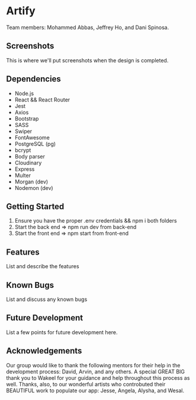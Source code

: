 # Artify

Team members: Mohammed Abbas, Jeffrey Ho, and Dani Spinosa. 

## Screenshots

This is where we'll put screenshots when the design is completed. 

## Dependencies
- Node.js
- React && React Router
- Jest
- Axios
- Bootstrap
- SASS
- Swiper
- FontAwesome
- PostgreSQL (pg)
- bcrypt
- Body parser
- Cloudinary
- Express
- Multer
- Morgan (dev)
- Nodemon (dev)

## Getting Started
1. Ensure you have the proper .env credentials && npm i both folders
2. Start the back end => npm run dev from back-end
3. Start the front end => npm start from front-end

## Features

List and describe the features

## Known Bugs

List and discuss any known bugs

## Future Development

List a few points for future development here.

## Acknowledgements

Our group would like to thank the following mentors for their help in the development process: David, Arvin, and any others. A special GREAT BIG thank you to Wakeel for your guidance and help throughout this process as well. Thanks, also, to our wonderful artists who controbuted their BEAUTIFUL work to populate our app: Jesse, Angela, Alysha, and Wesal. 
